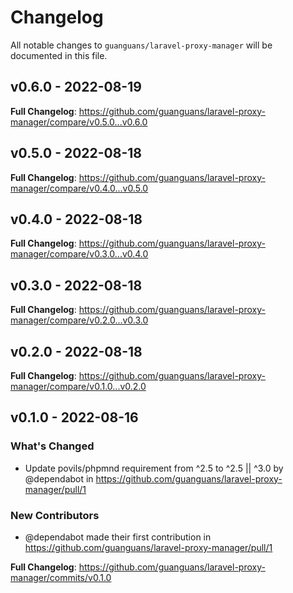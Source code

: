 # Changelog

All notable changes to `guanguans/laravel-proxy-manager` will be documented in this file.

## v0.6.0 - 2022-08-19

**Full Changelog**: https://github.com/guanguans/laravel-proxy-manager/compare/v0.5.0...v0.6.0

## v0.5.0 - 2022-08-18

**Full Changelog**: https://github.com/guanguans/laravel-proxy-manager/compare/v0.4.0...v0.5.0

## v0.4.0 - 2022-08-18

**Full Changelog**: https://github.com/guanguans/laravel-proxy-manager/compare/v0.3.0...v0.4.0

## v0.3.0 - 2022-08-18

**Full Changelog**: https://github.com/guanguans/laravel-proxy-manager/compare/v0.2.0...v0.3.0

## v0.2.0 - 2022-08-18

**Full Changelog**: https://github.com/guanguans/laravel-proxy-manager/compare/v0.1.0...v0.2.0

## v0.1.0 - 2022-08-16

### What's Changed

- Update povils/phpmnd requirement from ^2.5 to ^2.5 || ^3.0 by @dependabot in https://github.com/guanguans/laravel-proxy-manager/pull/1

### New Contributors

- @dependabot made their first contribution in https://github.com/guanguans/laravel-proxy-manager/pull/1

**Full Changelog**: https://github.com/guanguans/laravel-proxy-manager/commits/v0.1.0
